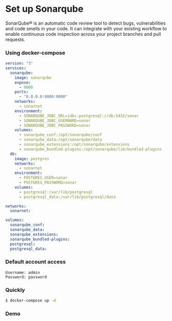 # Set up Sonarqube
SonarQube® is an automatic code review tool to detect bugs, vulnerabilities and code smells in your code. 
It can integrate with your existing workflow to enable continuous code inspection across your project branches and pull requests.

### Using docker-compose
```yaml
version: "3"
services:
  sonarqube:
    image: sonarqube
    expose:
      - 9000
    ports:
      - "0.0.0.0:9000:9000"
    networks:
      - sonarnet
    environment:
      - SONARQUBE_JDBC_URL=jdbc:postgresql://db:5432/sonar
      - SONARQUBE_JDBC_USERNAME=sonar
      - SONARQUBE_JDBC_PASSWORD=sonar
    volumes:
      - sonarqube_conf:/opt/sonarqube/conf
      - sonarqube_data:/opt/sonarqube/data
      - sonarqube_extensions:/opt/sonarqube/extensions
      - sonarqube_bundled-plugins:/opt/sonarqube/lib/bundled-plugins
  db:
    image: postgres
    networks:
      - sonarnet
    environment:
      - POSTGRES_USER=sonar
      - POSTGRES_PASSWORD=sonar
    volumes:
      - postgresql:/var/lib/postgresql
      - postgresql_data:/var/lib/postgresql/data

networks:
  sonarnet:

volumes:
  sonarqube_conf:
  sonarqube_data:
  sonarqube_extensions:
  sonarqube_bundled-plugins:
  postgresql:
  postgresql_data:
```

### Default account access
```text
Username: admin
Password: password
```

### Quickly
```bash
$ docker-compose up -d
```

### Demo
